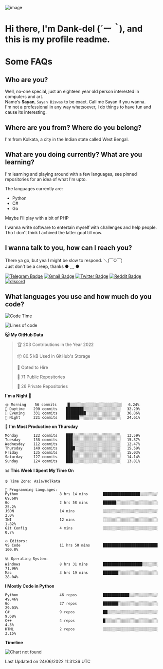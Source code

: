 ![image](https://user-images.githubusercontent.com/63096193/125182844-29f20800-e22f-11eb-8dc9-b0f2d29647bb.png)

# **Hi there, I'm Dank-del (*´ー｀*), and this is my profile readme.**
<!--  [![Profile views](https://gpvc.arturio.dev/dank-del)](https://github.com/dank-del) -->
# Some FAQs

## **Who are you?**

Well, no-one special, just an eighteen year old person interested in computers and art. \
Name's **Sayan**, `Sayan Biswas` to be exact. Call me Sayan if you wanna. \
I'm not a professional in any way whatsoever, I do things to have fun and cause its interesting.

## **Where are you from? Where do you belong?**

I'm from Kolkata, a city in the Indian state called West Bengal.

## **What are you doing currently? What are you learning?**

I'm learning and playing around with a few languages, see pinned repositories for an idea of what I'm upto.

The languages currently are:

- Python
- C#
- Go

Maybe I'll play with a bit of PHP

I wanna write software to entertain myself with challenges and help people. \
Tho I don't think I achived the latter goal till now.

<!--## **Eww, I see a weeb profile.**

Can't help it, it's the best way to hide my face on this account
> Why do people hate weebs .-.

## **Cool, what more interests you?**

My interests are quite, weird. They're scattered all over the place. \
I've been fascinated by music and have studied it since the age of 6, I've performed on stage and on air but yeah now I've been away from that. I specialize in key instruments. \
Another thing that interests me is Media Production, aka, working with audio, video and broadcasting media.

> I just like art in general. also feeds the reason of me being obsessed with Japanese drawings (⋟ ﹏ ⋞)-->

## **I wanna talk to you, how can I reach you?**

There ya go, but yea I might be slow to respond. ＼(￣O￣) \
Just don't be a creep, thanks ● ﹏ ●

[![Telegram Badge](https://img.shields.io/badge/-dank_as_fuck-1ca0f1?style=flat-square&logo=telegram&logoColor=white&link=https://t.me/dank_as_fuck)](https://t.me/dank_as_fuck)
[![Gmail Badge](https://img.shields.io/badge/-chizuru@kanojo.tk-c14438?style=flat-square&logo=Gmail&logoColor=white&link=mailto:chizuru@kanojo.tk)](mailto:chizuru@kanojo.tk)
[![Twitter Badge](https://img.shields.io/twitter/follow/TheDankDel?style=social)](https://twitter.com/TheDankDel)
[![Reddit Badge](https://img.shields.io/reddit/user-karma/combined/dank_as_fuck_?style=social)](https://www.reddit.com/user/dank_as_fuck_/)
[![discord](https://discord-md-badge.vercel.app/api/shield/506536929152466945?style=social)](https://discordapp.com/users/506536929152466945)

## **What languages you use and how much do you code?**

<!--START_SECTION:waka-->
![Code Time](http://img.shields.io/badge/Code%20Time-623%20hrs%2025%20mins-blue)

![Lines of code](https://img.shields.io/badge/From%20Hello%20World%20I%27ve%20Written-755%20Thousand%20lines%20of%20code-blue)

**🐱 My GitHub Data** 

> 🏆 203 Contributions in the Year 2022
 > 
> 📦 80.5 kB Used in GitHub's Storage 
 > 
> 💼 Opted to Hire
 > 
> 📜 71 Public Repositories 
 > 
> 🔑 26 Private Repositories  
 > 
**I'm a Night 🦉** 

```text
🌞 Morning    56 commits     █░░░░░░░░░░░░░░░░░░░░░░░░   6.24% 
🌆 Daytime    290 commits    ████████░░░░░░░░░░░░░░░░░   32.29% 
🌃 Evening    331 commits    █████████░░░░░░░░░░░░░░░░   36.86% 
🌙 Night      221 commits    ██████░░░░░░░░░░░░░░░░░░░   24.61%

```
📅 **I'm Most Productive on Thursday** 

```text
Monday       122 commits    ███░░░░░░░░░░░░░░░░░░░░░░   13.59% 
Tuesday      138 commits    ███░░░░░░░░░░░░░░░░░░░░░░   15.37% 
Wednesday    112 commits    ███░░░░░░░░░░░░░░░░░░░░░░   12.47% 
Thursday     140 commits    ████░░░░░░░░░░░░░░░░░░░░░   15.59% 
Friday       135 commits    ███░░░░░░░░░░░░░░░░░░░░░░   15.03% 
Saturday     127 commits    ███░░░░░░░░░░░░░░░░░░░░░░   14.14% 
Sunday       124 commits    ███░░░░░░░░░░░░░░░░░░░░░░   13.81%

```


📊 **This Week I Spent My Time On** 

```text
⌚︎ Time Zone: Asia/Kolkata

💬 Programming Languages: 
Python                   8 hrs 14 mins       █████████████████░░░░░░░░   69.68% 
Go                       2 hrs 58 mins       ██████░░░░░░░░░░░░░░░░░░░   25.2% 
JSON                     14 mins             ░░░░░░░░░░░░░░░░░░░░░░░░░   2.0% 
INI                      12 mins             ░░░░░░░░░░░░░░░░░░░░░░░░░   1.82% 
Git Config               4 mins              ░░░░░░░░░░░░░░░░░░░░░░░░░   0.7%

🔥 Editors: 
VS Code                  11 hrs 50 mins      █████████████████████████   100.0%

💻 Operating System: 
Windows                  8 hrs 31 mins       ██████████████████░░░░░░░   71.96% 
Mac                      3 hrs 19 mins       ███████░░░░░░░░░░░░░░░░░░   28.04%

```

**I Mostly Code in Python** 

```text
Python                   46 repos            ████████████░░░░░░░░░░░░░   49.46% 
Go                       27 repos            ███████░░░░░░░░░░░░░░░░░░   29.03% 
C#                       9 repos             ██░░░░░░░░░░░░░░░░░░░░░░░   9.68% 
C++                      4 repos             █░░░░░░░░░░░░░░░░░░░░░░░░   4.3% 
HTML                     2 repos             ░░░░░░░░░░░░░░░░░░░░░░░░░   2.15%

```


**Timeline**

![Chart not found](https://raw.githubusercontent.com/Dank-del/Dank-del/main/charts/bar_graph.png) 


 Last Updated on 24/06/2022 11:31:36 UTC
<!--END_SECTION:waka-->

<!--## **Can I stalk your spotify?**

Um sure.

![OwO Spotify](https://spotify-recently-played-readme.vercel.app/api?user=31fdrsslnr7nvq4ytqwtw7c4rxfm&count=5)-->
